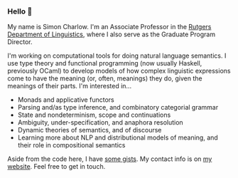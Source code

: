 ### Hello 👋

My name is Simon Charlow. I'm an Associate Professor in the [Rutgers
Department of Linguistics](https://ling.rutgers.edu), where I also serve as
the Graduate Program Director.

I'm working on computational tools for doing natural language semantics. I use
type theory and functional programming (now usually Haskell, previously OCaml)
to develop models of how complex linguistic expressions come to have the
meaning (or, often, meanings) they do, given the meanings of their parts.
I'm interested in...

- Monads and applicative functors
- Parsing and/as type inference, and combinatory categorial grammar
- State and nondeterminism, scope and continuations
- Ambiguity, under-specification, and anaphora resolution
- Dynamic theories of semantics, and of discourse
- Learning more about NLP and distributional models of meaning, and their role
  in compositional semantics

Aside from the code here, I have [some gists](https://gist.github.com/schar).
My contact info is on [my website](https://simoncharlow.com). Feel free to get
in touch.
